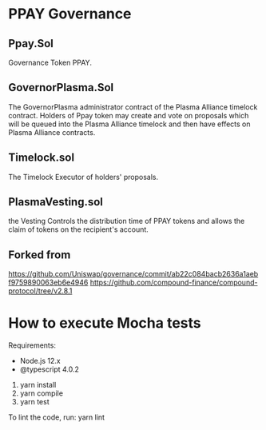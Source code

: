 
# PPAY Governance  

## Ppay.Sol 
Governance Token PPAY. 

## GovernorPlasma.Sol 
The GovernorPlasma administrator contract of the Plasma Alliance timelock contract. Holders of Ppay token may create and vote on proposals which will be queued into the Plasma Alliance timelock and then have effects on Plasma Alliance contracts.

## Timelock.sol 
The Timelock Executor of holders' proposals. 

## PlasmaVesting.sol 
the Vesting Controls the distribution time of PPAY tokens and allows the claim of tokens on the recipient's account.

## Forked from 
https://github.com/Uniswap/governance/commit/ab22c084bacb2636a1aebf9759890063eb6e4946 
https://github.com/compound-finance/compound-protocol/tree/v2.8.1


# How to execute Mocha tests

Requirements:
   - Node.js 12.x 
   - @typescript 4.0.2 

1. yarn install 
2. yarn compile 
3. yarn test    

To lint the code, run:
 yarn lint
